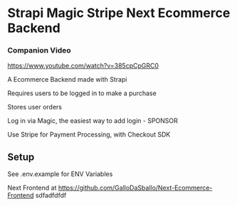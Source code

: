 # Strapi Magic Stripe Next Ecommerce Backend

### Companion Video
https://www.youtube.com/watch?v=385cpCpGRC0

A Ecommerce Backend made with Strapi

Requires users to be logged in to make a purchase

Stores user orders

Log in via Magic, the easiest way to add login - SPONSOR

Use Stripe for Payment Processing, with Checkout SDK

## Setup

See .env.example for ENV Variables

Next Frontend at https://github.com/GalloDaSballo/Next-Ecommerce-Frontend
sdfadfdfdf
